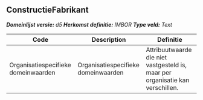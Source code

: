 ﻿## ConstructieFabrikant

*__Domeinlijst versie:__ d5*
*__Herkomst definitie:__ IMBOR*
*__Type veld:__ Text*

|__Code__ |__Description__ |__Definitie__	|
|	---	|	---	|   ---	| 
| Organisatiespecifieke domeinwaarden | Organisatiespecifieke domeinwaarden | Attribuutwaarde die niet vastgesteld is, maar per organisatie kan verschillen. |
